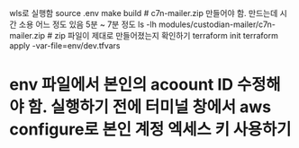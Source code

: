 wls로 실행함
source .env
make build          # c7n-mailer.zip 만들어야 함. 만드는데 시간 소용 어느 정도 있음 5분 ~ 7분 정도 
ls -lh modules/custodian-mailer/c7n-mailer.zip  # zip 파일이 제대로 만들어졌는지 확인하기 
terraform init
terraform apply -var-file=env/dev.tfvars

# env 파일에서 본인의 acoount ID 수정해야 함. 실행하기 전에 터미널 창에서 aws configure로 본인 계정 엑세스 키 사용하기 
